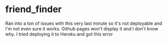 # friend_finder

Ran into a ton of issues with this very last minute so it's not deployable and I'm not even sure it works. Github pages won't display it
and I don't know why. I tried deploying it to Heroku and got this error
